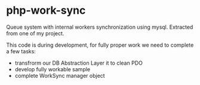 # php-work-sync
Queue system with internal workers synchronization using mysql. Extracted from one of my project.

This code is during development, for fully proper work we need to complete a few tasks:
- transfrorm our DB Abstraction Layer it to clean PDO
- develop fully workable sample
- complete WorkSync manager object